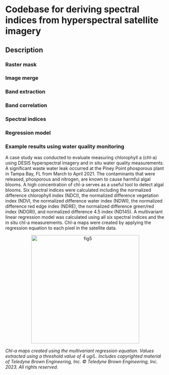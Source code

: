 # **Codebase for deriving spectral indices from hyperspectral satellite imagery**

## **Description**

### **Raster mask**

### **Image merge**

### **Band extraction**

### **Band correlation**

### **Spectral indices**

### **Regression model**

### **Example results using water quality monitoring**

A case study was conducted to evaluate measuring chlorophyll a (chl-a) using DESIS hyperspectral imagery and in situ water quality measurements. A significant waste water leak occurred at the Piney Point phosporous plant in Tampa Bay, FL from March to April 2021. The contaminants that were released, phosporous and nitrogen, are known to cause harmful algal blooms. A high concentration of chl-a serves as a useful tool to detect algal blooms. Six spectral indices were calculated including the normalized difference chlorophyll index (NDCI), the normalized difference vegetation index (NDVI, the normalized difference water index (NDWI), 
the normalized difference red edge index (NDRE), the normalized difference green/red index (NDGRI), and normalized difference 4.5 index (ND145). A multivariant linear regression model was calculated using all six spectral indices and the in situ chl-a measurements. Chl-a maps were created by applying the regression equation to each pixel in the satellite data. 

<p align="center">
<img width="340" alt="fig5" src="https://github.com/NASA-IMPACT/csda-piney-point-waterquality/assets/56319064/92d40f4a-c792-45db-8858-f7b5b5336a33">
</p>
<p>
  <em>Chl-a maps created using the multivariant regression equation. Values extracted using a threshold value of 4 ug/L. Includes copyrighted material of Teledyne Brown Engineering, Inc. © Teledyne Brown Engineering, Inc. 2023. All rights reserved. </em>
</p>
